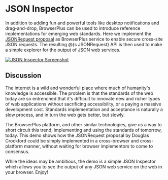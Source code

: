 # JSON Inspector

In addition to adding fun and powerful tools like desktop notifications and drag-and-drop,
BrowserPlus can be used to introduce reference implementations for emerging web standards. Here we
implement the [JSONRequest proposal](http://www.json.org/JSONRequest.html) as BrowserPlus service
to enable secure cross-site JSON requests. The resulting @{s JSONRequest} API is then used to make a
simple explorer for the output of JSON web services.

[![JSON Inspector Screenshot](/i/d/jsonrequest.jpg)](/demo/jsonrequest/)

## Discussion

The internet is a wild and wonderful place where much of humanity's knowledge is accessible. The
problem is that the standards of the web today are so entrenched that it's difficult to innovate
new and richer types of web applications without sacrificing accessibility, or a paying a massive
development cost. Standards implementation and acceptance is naturally a slow process, and in turn
the web gets better, but slowly.

The BrowserPlus platform, and other similar technologies, give us a way to short circuit this
trend, implementing and using the standards of tomorrow, today. This demo shows how the
JSONRequest proposal by Douglas Crockford could be simply implemented in a cross-browser and
cross-platform manner, without waiting for browser implementors to come to consensus.

While the ideas may be ambitious, the demo is a simple JSON Inspector which allows you to see the
output of any JSON web service on the web in your browser. Enjoy!